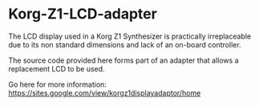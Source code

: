 # Korg-Z1-LCD-adapter

The LCD display used in a Korg Z1 Synthesizer is practically irreplaceable 
due to its non standard dimensions and lack of an on-board controller. 

The source code provided here forms part of an adapter that allows
a replacement LCD to be used.

Go here for more information: https://sites.google.com/view/korgz1displayadaptor/home
